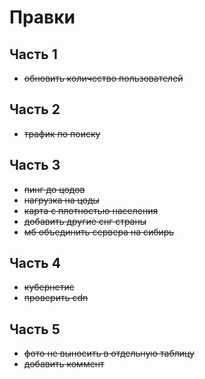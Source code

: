 # Правки

## Часть 1

- ~~обновить количество пользователей~~

## Часть 2

- ~~трафик по поиску~~

## Часть 3

- ~~пинг до цодов~~
- ~~нагрузка на цоды~~
- ~~карта с плотностью населения~~
- ~~добавить другие снг страны~~
- ~~мб объединить сервера на сибирь~~

## Часть 4

- ~~кубернетис~~
- ~~проверить cdn~~

## Часть 5

- ~~фото не выносить в отдельную таблицу~~
- ~~добавить коммент~~
